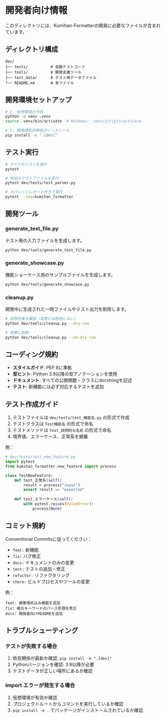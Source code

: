 # 開発者向け情報

このディレクトリには、Kumihan-Formatterの開発に必要なファイルが含まれています。

## ディレクトリ構成

```
dev/
├── tests/          # 自動テストコード
├── tools/          # 開発支援ツール
├── test_data/      # テスト用データファイル
└── README.md       # 本ファイル
```

## 開発環境セットアップ

```bash
# 1. 仮想環境の作成
python -m venv .venv
source .venv/bin/activate  # Windows: .venv\Scripts\activate

# 2. 開発用依存関係のインストール
pip install -e ".[dev]"
```

## テスト実行

```bash
# すべてのテストを実行
pytest

# 特定のテストファイルを実行
pytest dev/tests/test_parser.py

# カバレッジレポート付きで実行
pytest --cov=kumihan_formatter
```

## 開発ツール

### generate_test_file.py
テスト用の入力ファイルを生成します。

```bash
python dev/tools/generate_test_file.py
```

### generate_showcase.py
機能ショーケース用のサンプルファイルを生成します。

```bash
python dev/tools/generate_showcase.py
```

### cleanup.py
開発中に生成された一時ファイルやテスト出力を削除します。

```bash
# 削除対象を確認（実際には削除しない）
python dev/tools/cleanup.py --dry-run

# 実際に削除
python dev/tools/cleanup.py --no-dry-run
```

## コーディング規約

- **スタイルガイド**: PEP 8に準拠
- **型ヒント**: Python 3.9以降の型アノテーションを使用
- **ドキュメント**: すべての公開関数・クラスにdocstringを記述
- **テスト**: 新機能には必ず対応するテストを追加

## テスト作成ガイド

1. テストファイルは `dev/tests/test_機能名.py` の形式で作成
2. テストクラスは `Test機能名` の形式で命名
3. テストメソッドは `test_説明的な名前` の形式で命名
4. 境界値、エラーケース、正常系を網羅

例：
```python
# dev/tests/test_new_feature.py
import pytest
from kumihan_formatter.new_feature import process

class TestNewFeature:
    def test_正常系(self):
        result = process("input")
        assert result == "expected"
    
    def test_エラーケース(self):
        with pytest.raises(ValueError):
            process(None)
```

## コミット規約

Conventional Commitsに従ってください：

- `feat:` 新機能
- `fix:` バグ修正
- `docs:` ドキュメントのみの変更
- `test:` テストの追加・修正
- `refactor:` リファクタリング
- `chore:` ビルドプロセスやツールの変更

例：
```
feat: 画像埋め込み機能を追加
fix: 複合キーワードのパース処理を修正
docs: 開発者向けREADMEを追加
```

## トラブルシューティング

### テストが失敗する場合
1. 依存関係が最新か確認: `pip install -e ".[dev]"`
2. Pythonバージョンを確認: 3.9以降が必要
3. テストデータが正しい場所にあるか確認

### import エラーが発生する場合
1. 仮想環境が有効か確認
2. プロジェクトルートからコマンドを実行しているか確認
3. `pip install -e .` でパッケージがインストールされているか確認